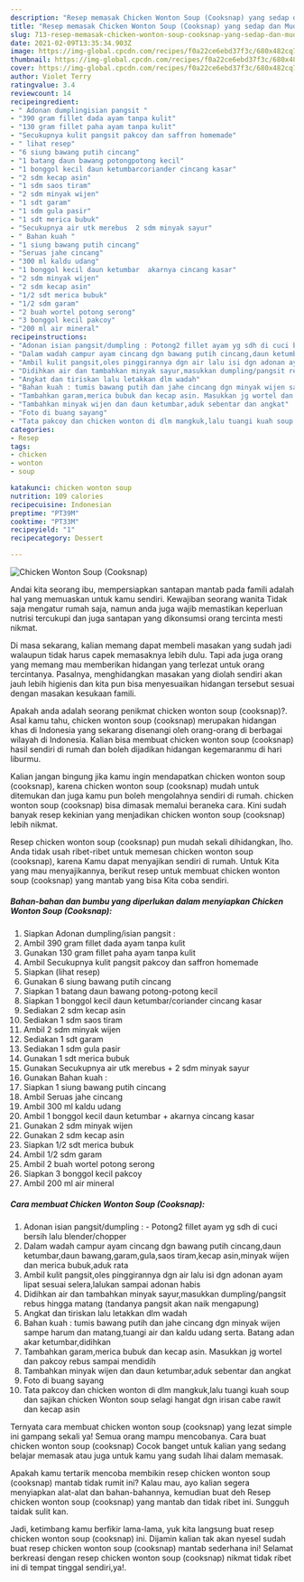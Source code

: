 ```yaml
---
description: "Resep memasak Chicken Wonton Soup (Cooksnap) yang sedap dan Mudah Dibuat"
title: "Resep memasak Chicken Wonton Soup (Cooksnap) yang sedap dan Mudah Dibuat"
slug: 713-resep-memasak-chicken-wonton-soup-cooksnap-yang-sedap-dan-mudah-dibuat
date: 2021-02-09T13:35:34.903Z
image: https://img-global.cpcdn.com/recipes/f0a22ce6ebd37f3c/680x482cq70/chicken-wonton-soup-cooksnap-foto-resep-utama.jpg
thumbnail: https://img-global.cpcdn.com/recipes/f0a22ce6ebd37f3c/680x482cq70/chicken-wonton-soup-cooksnap-foto-resep-utama.jpg
cover: https://img-global.cpcdn.com/recipes/f0a22ce6ebd37f3c/680x482cq70/chicken-wonton-soup-cooksnap-foto-resep-utama.jpg
author: Violet Terry
ratingvalue: 3.4
reviewcount: 14
recipeingredient:
- " Adonan dumplingisian pangsit "
- "390 gram fillet dada ayam tanpa kulit"
- "130 gram fillet paha ayam tanpa kulit"
- "Secukupnya kulit pangsit pakcoy dan saffron homemade"
- " lihat resep"
- "6 siung bawang putih cincang"
- "1 batang daun bawang potongpotong kecil"
- "1 bonggol kecil daun ketumbarcoriander cincang kasar"
- "2 sdm kecap asin"
- "1 sdm saos tiram"
- "2 sdm minyak wijen"
- "1 sdt garam"
- "1 sdm gula pasir"
- "1 sdt merica bubuk"
- "Secukupnya air utk merebus  2 sdm minyak sayur"
- " Bahan kuah "
- "1 siung bawang putih cincang"
- "Seruas jahe cincang"
- "300 ml kaldu udang"
- "1 bonggol kecil daun ketumbar  akarnya cincang kasar"
- "2 sdm minyak wijen"
- "2 sdm kecap asin"
- "1/2 sdt merica bubuk"
- "1/2 sdm garam"
- "2 buah wortel potong serong"
- "3 bonggol kecil pakcoy"
- "200 ml air mineral"
recipeinstructions:
- "Adonan isian pangsit/dumpling : Potong2 fillet ayam yg sdh di cuci bersih lalu blender/chopper"
- "Dalam wadah campur ayam cincang dgn bawang putih cincang,daun ketumbar,daun bawang,garam,gula,saos tiram,kecap asin,minyak wijen dan merica bubuk,aduk rata"
- "Ambil kulit pangsit,oles pinggirannya dgn air lalu isi dgn adonan ayam lipat sesuai selera,lalukan sampai adonan habis"
- "Didihkan air dan tambahkan minyak sayur,masukkan dumpling/pangsit rebus hingga matang (tandanya pangsit akan naik mengapung)"
- "Angkat dan tiriskan lalu letakkan dlm wadah"
- "Bahan kuah : tumis bawang putih dan jahe cincang dgn minyak wijen sampe harum dan matang,tuangi air dan kaldu udang serta. Batang adan akar ketumbar,didihkan"
- "Tambahkan garam,merica bubuk dan kecap asin. Masukkan jg wortel dan pakcoy rebus sampai mendidih"
- "Tambahkan minyak wijen dan daun ketumbar,aduk sebentar dan angkat"
- "Foto di buang sayang"
- "Tata pakcoy dan chicken wonton di dlm mangkuk,lalu tuangi kuah soup dan sajikan chicken Wonton soup selagi hangat dgn irisan cabe rawit dan kecap asin"
categories:
- Resep
tags:
- chicken
- wonton
- soup

katakunci: chicken wonton soup 
nutrition: 109 calories
recipecuisine: Indonesian
preptime: "PT39M"
cooktime: "PT33M"
recipeyield: "1"
recipecategory: Dessert

---
```



![Chicken Wonton Soup (Cooksnap)](https://img-global.cpcdn.com/recipes/f0a22ce6ebd37f3c/680x482cq70/chicken-wonton-soup-cooksnap-foto-resep-utama.jpg)

Andai kita seorang ibu, mempersiapkan santapan mantab pada famili adalah hal yang memuaskan untuk kamu sendiri. Kewajiban seorang  wanita Tidak saja mengatur rumah saja, namun anda juga wajib memastikan keperluan nutrisi tercukupi dan juga santapan yang dikonsumsi orang tercinta mesti nikmat.

Di masa  sekarang, kalian memang dapat membeli masakan yang sudah jadi walaupun tidak harus capek memasaknya lebih dulu. Tapi ada juga orang yang memang mau memberikan hidangan yang terlezat untuk orang tercintanya. Pasalnya, menghidangkan masakan yang diolah sendiri akan jauh lebih higienis dan kita pun bisa menyesuaikan hidangan tersebut sesuai dengan masakan kesukaan famili. 



Apakah anda adalah seorang penikmat chicken wonton soup (cooksnap)?. Asal kamu tahu, chicken wonton soup (cooksnap) merupakan hidangan khas di Indonesia yang sekarang disenangi oleh orang-orang di berbagai wilayah di Indonesia. Kalian bisa membuat chicken wonton soup (cooksnap) hasil sendiri di rumah dan boleh dijadikan hidangan kegemaranmu di hari liburmu.

Kalian jangan bingung jika kamu ingin mendapatkan chicken wonton soup (cooksnap), karena chicken wonton soup (cooksnap) mudah untuk ditemukan dan juga kamu pun boleh mengolahnya sendiri di rumah. chicken wonton soup (cooksnap) bisa dimasak memalui beraneka cara. Kini sudah banyak resep kekinian yang menjadikan chicken wonton soup (cooksnap) lebih nikmat.

Resep chicken wonton soup (cooksnap) pun mudah sekali dihidangkan, lho. Anda tidak usah ribet-ribet untuk memesan chicken wonton soup (cooksnap), karena Kamu dapat menyajikan sendiri di rumah. Untuk Kita yang mau menyajikannya, berikut resep untuk membuat chicken wonton soup (cooksnap) yang mantab yang bisa Kita coba sendiri.

<!--inarticleads1-->

##### Bahan-bahan dan bumbu yang diperlukan dalam menyiapkan Chicken Wonton Soup (Cooksnap):

1. Siapkan  Adonan dumpling/isian pangsit :
1. Ambil 390 gram fillet dada ayam tanpa kulit
1. Gunakan 130 gram fillet paha ayam tanpa kulit
1. Ambil Secukupnya kulit pangsit pakcoy dan saffron homemade
1. Siapkan  (lihat resep)
1. Gunakan 6 siung bawang putih cincang
1. Siapkan 1 batang daun bawang potong-potong kecil
1. Siapkan 1 bonggol kecil daun ketumbar/coriander cincang kasar
1. Sediakan 2 sdm kecap asin
1. Sediakan 1 sdm saos tiram
1. Ambil 2 sdm minyak wijen
1. Sediakan 1 sdt garam
1. Sediakan 1 sdm gula pasir
1. Gunakan 1 sdt merica bubuk
1. Gunakan Secukupnya air utk merebus + 2 sdm minyak sayur
1. Gunakan  Bahan kuah :
1. Siapkan 1 siung bawang putih cincang
1. Ambil Seruas jahe cincang
1. Ambil 300 ml kaldu udang
1. Ambil 1 bonggol kecil daun ketumbar + akarnya cincang kasar
1. Gunakan 2 sdm minyak wijen
1. Gunakan 2 sdm kecap asin
1. Siapkan 1/2 sdt merica bubuk
1. Ambil 1/2 sdm garam
1. Ambil 2 buah wortel potong serong
1. Siapkan 3 bonggol kecil pakcoy
1. Ambil 200 ml air mineral




<!--inarticleads2-->

##### Cara membuat Chicken Wonton Soup (Cooksnap):

1. Adonan isian pangsit/dumpling : - Potong2 fillet ayam yg sdh di cuci bersih lalu blender/chopper
1. Dalam wadah campur ayam cincang dgn bawang putih cincang,daun ketumbar,daun bawang,garam,gula,saos tiram,kecap asin,minyak wijen dan merica bubuk,aduk rata
1. Ambil kulit pangsit,oles pinggirannya dgn air lalu isi dgn adonan ayam lipat sesuai selera,lalukan sampai adonan habis
1. Didihkan air dan tambahkan minyak sayur,masukkan dumpling/pangsit rebus hingga matang (tandanya pangsit akan naik mengapung)
1. Angkat dan tiriskan lalu letakkan dlm wadah
1. Bahan kuah : tumis bawang putih dan jahe cincang dgn minyak wijen sampe harum dan matang,tuangi air dan kaldu udang serta. Batang adan akar ketumbar,didihkan
1. Tambahkan garam,merica bubuk dan kecap asin. Masukkan jg wortel dan pakcoy rebus sampai mendidih
1. Tambahkan minyak wijen dan daun ketumbar,aduk sebentar dan angkat
1. Foto di buang sayang
1. Tata pakcoy dan chicken wonton di dlm mangkuk,lalu tuangi kuah soup dan sajikan chicken Wonton soup selagi hangat dgn irisan cabe rawit dan kecap asin




Ternyata cara membuat chicken wonton soup (cooksnap) yang lezat simple ini gampang sekali ya! Semua orang mampu mencobanya. Cara buat chicken wonton soup (cooksnap) Cocok banget untuk kalian yang sedang belajar memasak atau juga untuk kamu yang sudah lihai dalam memasak.

Apakah kamu tertarik mencoba membikin resep chicken wonton soup (cooksnap) mantab tidak rumit ini? Kalau mau, ayo kalian segera menyiapkan alat-alat dan bahan-bahannya, kemudian buat deh Resep chicken wonton soup (cooksnap) yang mantab dan tidak ribet ini. Sungguh taidak sulit kan. 

Jadi, ketimbang kamu berfikir lama-lama, yuk kita langsung buat resep chicken wonton soup (cooksnap) ini. Dijamin kalian tak akan nyesel sudah buat resep chicken wonton soup (cooksnap) mantab sederhana ini! Selamat berkreasi dengan resep chicken wonton soup (cooksnap) nikmat tidak ribet ini di tempat tinggal sendiri,ya!.

